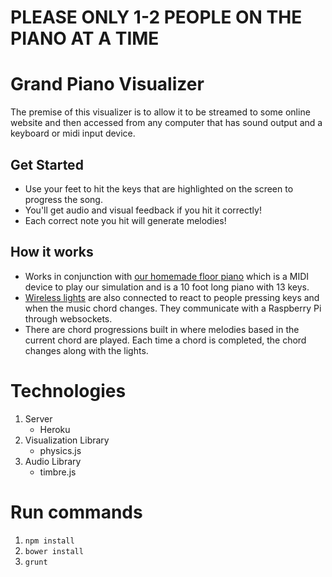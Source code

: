 # PLEASE ONLY 1-2 PEOPLE ON THE PIANO AT A TIME

# Grand Piano Visualizer

The premise of this visualizer is to allow it to be streamed to some online website and then accessed from any computer that has sound output and a keyboard or midi input device.

## Get Started
- Use your feet to hit the keys that are highlighted on the screen to progress the song.
- You'll get audio and visual feedback if you hit it correctly!
- Each correct note you hit will generate melodies!

## How it works

- Works in conjunction with [our homemade floor piano](https://github.com/SIGMusic/Grand-Piano) which is a MIDI device to play our simulation and is a 10 foot long piano with 13 keys.
- [Wireless lights](https://github.com/SIGMusic/aurora) are also connected to react to people pressing keys and when the music chord changes. They communicate with a Raspberry Pi through websockets.
- There are chord progressions built in where melodies based in the current chord are played. Each time a chord is completed, the chord changes along with the lights.

# Technologies
1. Server
    - Heroku
2. Visualization Library
    - physics.js
3. Audio Library
    - timbre.js

# Run commands

1. `npm install`
2. `bower install`
3. `grunt`
